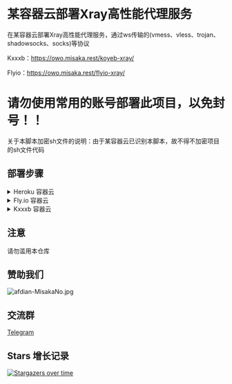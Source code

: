 # 某容器云部署Xray高性能代理服务

在某容器云部署Xray高性能代理服务，通过ws传输的(vmess、vless、trojan、shadowsocks、socks)等协议

Kxxxb：https://owo.misaka.rest/koyeb-xray/

Flyio：https://owo.misaka.rest/flyio-xray/

# 请勿使用常用的账号部署此项目，以免封号！！

关于本脚本加密sh文件的说明：由于某容器云已识别本脚本，故不得不加密项目的sh文件代码

## 部署步骤

<details>
    <summary>Heroku 容器云</summary>
[![Deploy](https://www.herokucdn.com/deploy/button.png)](https://github.com/Misaka-blog/KOXray) 
</details>

<details>
    <summary>Fly.io 容器云</summary>
1. 使用以下命令安装Flyctl工具

Windows：`iwr https://fly.io/install.ps1 -useb | iex` 

（请使用PowerShell或Windows终端的管理员模式安装）

Mac OS / Linux：`curl -L https://fly.io/install.sh | sh`

2. 下载[KOXray项目文件](https://github.com/Misaka-blog/KOXray)，并解压
    
3. 修改`Dockerfile`内第3-5行修改自定义设置，说明如下：

`AUUID`：用来部署节点的UUID，如有需要可在[uuidgenerator](https://www.uuidgenerator.net/)生成

`CADDYIndexPage`：伪装站首页文件

`ParameterSSENCYPT`：ShadowSocks加密协议

![](https://cdn.jsdelivr.net/gh/Misaka-blog/tuchuang@master/20220423024827.png)

4. 右键当前目录，点击“从终端中打开”

![](https://cdn.jsdelivr.net/gh/Misaka-blog/tuchuang@master/20220423024905.png)

5. 输入`flyctl auth login`，在CLI页面登陆自己的Fly.io账号
    
6. 输入`flyctl launch`，然后按照下图设置

![](https://cdn.jsdelivr.net/gh/Misaka-blog/tuchuang@master/20220423025437.png)

![](https://cdn.jsdelivr.net/gh/Misaka-blog/tuchuang@master/20220423025618.png)

7. 修改CLI生成的`fly.toml`文件，将`internal_port = 8080`改为`internal_port = 80`

![](https://cdn.jsdelivr.net/gh/Misaka-blog/tuchuang@master/20220423025720.png)

8. 回到命令行，输入`flyctl deploy`进行推送至Fly.io

![](https://cdn.jsdelivr.net/gh/Misaka-blog/tuchuang@master/20220423025825.png)

9. CLI推送成功之后，在Fly.io的控制面板会提示刚刚部署的应用

![](https://cdn.jsdelivr.net/gh/Misaka-blog/tuchuang@master/20220423030020.png)

10. 在这里你可以看到应用信息，复制Hostname备用

![](https://cdn.jsdelivr.net/gh/Misaka-blog/tuchuang@master/20220423030108.png)

11. 客户端配置如下
    
V2ray

```
地址：appname.fly.dev
端口：443
默认UUID：24b4b1e1-7a89-45f6-858c-242cf53b5bdb
vmess额外id：0
加密：none
传输协议：ws
伪装类型：none
伪装域名：appname.fly.dev
路径：/24b4b1e1-7a89-45f6-858c-242cf53b5bdb-vless
vless使用(/自定义UUID码-vless)，vmess使用(/自定义UUID码-vmess)
底层传输安全：tls
跳过证书验证：false
```

Trojan-go

```bash
{
    "run_type": "client",
    "local_addr": "127.0.0.1",
    "local_port": 1080,
    "remote_addr": "appname.fly.dev",
    "remote_port": 443,
    "password": [
        "24b4b1e1-7a89-45f6-858c-242cf53b5bdb"
    ],
    "websocket": {
        "enabled": true,
        "path": "/24b4b1e1-7a89-45f6-858c-242cf53b5bdb-trojan",
        "host": "appname.fly.dev"
    }
}
```

ShadowSocks

```bash
服务器地址: appname.fly.dev
端口: 443
密码：24b4b1e1-7a89-45f6-858c-242cf53b5bdb
加密：chacha20-ietf-poly1305
插件程序：xray-plugin_windows_amd64.exe
说明：需将插件 https://github.com/shadowsocks/xray-plugin/releases 下载解压后放至shadowsocks同目录
插件选项: tls;host=appname.fly.dev;path=/24b4b1e1-7a89-45f6-858c-242cf53b5bdb-ss
```
    
</details>

<details>
    <summary>Kxxxb 容器云</summary>
1. Fork本仓库并改名
    
2. 在`Dockerfile`内第3-5行修改自定义设置，说明如下：

`AUUID`：用来部署节点的UUID，如有需要可在[uuidgenerator](https://www.uuidgenerator.net/)生成

`CADDYIndexPage`：伪装站首页文件

`ParameterSSENCYPT`：ShadowSocks加密协议

3. 去[Docker Hub](https://hub.docker.com/)注册一个账号，如有账号可跳过
    
4. 编辑Actions文件`docker-image.yml`，按照“name: Docker Hub ID/自定义镜像名称”格式修改第13行
    
5. 添加Actions的Secrets变量，变量说明如下

`DOCKER_USERNAME`：Docker Hub ID

`DOCKER_PASSWORD`：Docker Hub 登录密码

6. 打开某容器云主页，新建一个应用
    
7. 应用配置如下所示

`Docker Image`：Docker Hub镜像地址，格式为“docker.io/Docker Hub ID/自定义镜像名称”

`Container size`：部署配置，一般默认即可

`Port`：80

Environment variables：`Key`：PORT，`Value`：80
`Name`：自己定义

8. 客户端配置如下所示

V2ray

```
地址：xxx-xxx.koyeb.app 或 CF优选IP
端口：443
默认UUID：24b4b1e1-7a89-45f6-858c-242cf53b5bdb
vmess额外id：0
加密：none
传输协议：ws
伪装类型：none
伪装域名：xxx-xxx.koyeb.app
路径：/24b4b1e1-7a89-45f6-858c-242cf53b5bdb-vless
vless使用(/自定义UUID码-vless)，vmess使用(/自定义UUID码-vmess)
底层传输安全：tls
跳过证书验证：false
```

Trojan-go

```bash
{
    "run_type": "client",
    "local_addr": "127.0.0.1",
    "local_port": 1080,
    "remote_addr": "xxx-xxx.koyeb.app",
    "remote_port": 443,
    "password": [
        "24b4b1e1-7a89-45f6-858c-242cf53b5bdb"
    ],
    "websocket": {
        "enabled": true,
        "path": "/24b4b1e1-7a89-45f6-858c-242cf53b5bdb-trojan",
        "host": "xxx-xxx.koyeb.app"
    }
}
```

ShadowSocks

```bash
服务器地址: xxx-xxx.koyeb.app
端口: 443
密码：24b4b1e1-7a89-45f6-858c-242cf53b5bdb
加密：chacha20-ietf-poly1305
插件程序：xray-plugin_windows_amd64.exe
说明：需将插件 https://github.com/shadowsocks/xray-plugin/releases 下载解压后放至shadowsocks同目录
插件选项: tls;host=xxx-xxx.koyeb.app;path=/24b4b1e1-7a89-45f6-858c-242cf53b5bdb-ss
```
    
</details>

## 注意

请勿滥用本仓库

## 赞助我们

![afdian-MisakaNo.jpg](https://s2.loli.net/2021/12/25/SimocqwhVg89NQJ.jpg)

## 交流群
[Telegram](https://t.me/misakanetcn)

## Stars 增长记录

[![Stargazers over time](https://starchart.cc/Misaka-blog/KOXray.svg)](https://starchart.cc/Misaka-blog/KOXray)
